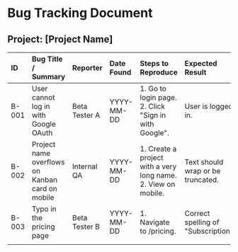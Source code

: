 
# Bug Tracking Document

## Project: [Project Name]

| ID  | Bug Title / Summary                               | Reporter      | Date Found | Steps to Reproduce                                        | Expected Result                     | Actual Result                      | Priority | Status      | Notes / Assigned To |
| :-- | :------------------------------------------------ | :------------ | :--------- | :-------------------------------------------------------- | :---------------------------------- | :--------------------------------- | :------- | :---------- | :------------------ |
| B-001 | User cannot log in with Google OAuth              | Beta Tester A | YYYY-MM-DD | 1. Go to login page. 2. Click "Sign in with Google".    | User is logged in.                  | Popup closes, user is not logged in. | High     | `Open`      | Anwar               |
| B-002 | Project name overflows on Kanban card on mobile    | Internal QA   | YYYY-MM-DD | 1. Create a project with a very long name. 2. View on mobile. | Text should wrap or be truncated. | Text overflows and breaks the layout. | Medium   | `In Progress` | Frontend Team       |
| B-003 | Typo in the pricing page                          | Beta Tester B | YYYY-MM-DD | 1. Navigate to /pricing.                                | Correct spelling of "Subscription". | "Subsciption" is displayed.        | Low      | `Done`      |                     |
|     |                                                   |               |            |                                                           |                                     |                                    |          |             |                     |
